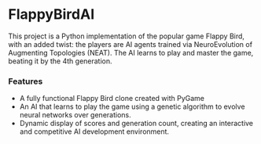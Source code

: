 # FlappyBirdAI

This project is a Python implementation of the popular game Flappy Bird, with an added twist: the players are AI agents trained via NeuroEvolution of Augmenting Topologies (NEAT). The AI learns to play and master the game, beating it by the 4th generation.

### Features
  - A fully functional Flappy Bird clone created with PyGame
  - An AI that learns to play the game using a genetic algorithm to evolve neural networks over generations.
  - Dynamic display of scores and generation count, creating an interactive and competitive AI development environment.
